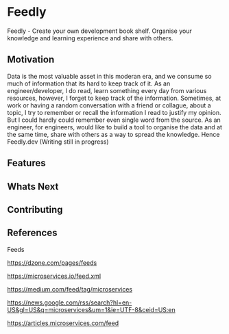 # Feedly

Feedly - Create your own development book shelf. Organise your knowledge and learning experience and share with others.

## Motivation

Data is the most valuable asset in this moderan era, and we consume so much of information that its hard to keep track of it. As an engineer/developer, I do read, learn something every day from various resources, however, I forget to keep track of the information. Sometimes, at work or having a random conversation with a friend or collague, about a topic, I try to remember or recall the information I read to justify my opinion. But I could hardly could remember even single word from the source. As an engineer, for engineers, would like to build a tool to organise the data and at the same time, share with others as a way to spread the knowledge. Hence Feedly.dev (Writing still in progress)

## Features

## Whats Next

## Contributing

## References

Feeds

  https://dzone.com/pages/feeds
  
  https://microservices.io/feed.xml
  
  https://medium.com/feed/tag/microservices
  
  https://news.google.com/rss/search?hl=en-US&gl=US&q=microservices&um=1&ie=UTF-8&ceid=US:en
  
  https://articles.microservices.com/feed
  
  
